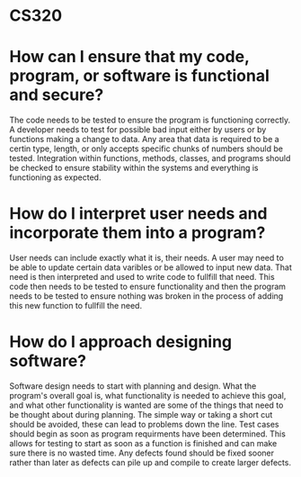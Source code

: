 # CS320

# How can I ensure that my code, program, or software is functional and secure?
The code needs to be tested to ensure the program is functioning correctly. A developer needs to test for possible bad input either by users or by functions making a change to data. Any area that data is required to be a certin type, length, or only accepts specific chunks of numbers should be tested. Integration within functions, methods, classes, and programs should be checked to ensure stability within the systems and everything is functioning as expected.

# How do I interpret user needs and incorporate them into a program?
User needs can include exactly what it is, their needs. A user may need to be able to update certain data varibles or be allowed to input new data. That need is then interpreted and used to write code to fullfill that need. This code then needs to be tested to ensure functionality and then the program needs to be tested to ensure nothing was broken in the process of adding this new function to fullfill the need. 

# How do I approach designing software?
Software design needs to start with planning and design. What the program's overall goal is, what functionality is needed to achieve this goal, and what other functionality is wanted are some of the things that need to be thought about during planning. The simple way or taking a short cut should be avoided, these can lead to problems down the line. Test cases should begin as soon as program requirments have been determined. This allows for testing to start as soon as a function is finished and can make sure there is no wasted time. Any defects found should be fixed sooner rather than later as defects can pile up and compile to create larger defects. 
